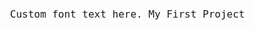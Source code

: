 <body style="font-family: 'monospace', Courier, monospace; font-size: 16px;">
   Custom font text here.
</body>
My First Project

